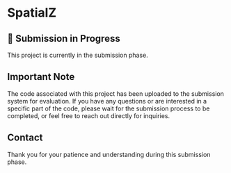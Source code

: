 # SpatialZ

## 🚧 Submission in Progress
This project is currently in the submission phase.

## Important Note
The code associated with this project has been uploaded to the submission system for evaluation. 
If you have any questions or are interested in a specific part of the code, please wait for the submission process to be completed, or feel free to reach out directly for inquiries.

## Contact
Thank you for your patience and understanding during this submission phase.
